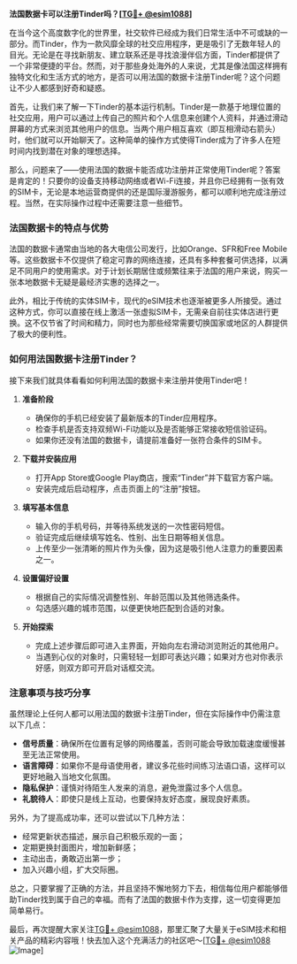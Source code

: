 **法国数据卡可以注册Tinder吗？[[TG💪+ @esim1088](https://t.me/s/esim1088)]**

在当今这个高度数字化的世界里，社交软件已经成为我们日常生活中不可或缺的一部分。而Tinder，作为一款风靡全球的社交应用程序，更是吸引了无数年轻人的目光。无论是在寻找新朋友、建立联系还是寻找浪漫伴侣方面，Tinder都提供了一个非常便捷的平台。然而，对于那些身处海外的人来说，尤其是像法国这样拥有独特文化和生活方式的地方，是否可以用法国的数据卡注册Tinder呢？这个问题让不少人都感到好奇和疑惑。

首先，让我们来了解一下Tinder的基本运行机制。Tinder是一款基于地理位置的社交应用，用户可以通过上传自己的照片和个人信息来创建个人资料，并通过滑动屏幕的方式来浏览其他用户的信息。当两个用户相互喜欢（即互相滑动右箭头）时，他们就可以开始聊天了。这种简单的操作方式使得Tinder成为了许多人在短时间内找到潜在对象的理想选择。

那么，问题来了——使用法国的数据卡能否成功注册并正常使用Tinder呢？答案是肯定的！只要你的设备支持移动网络或者Wi-Fi连接，并且你已经拥有一张有效的SIM卡，无论是本地运营商提供的还是国际漫游服务，都可以顺利地完成注册过程。当然，在实际操作过程中还需要注意一些细节。

### 法国数据卡的特点与优势

法国的数据卡通常由当地的各大电信公司发行，比如Orange、SFR和Free Mobile等。这些数据卡不仅提供了稳定可靠的网络连接，还具有多种套餐可供选择，以满足不同用户的使用需求。对于计划长期居住或频繁往来于法国的用户来说，购买一张本地数据卡无疑是最经济实惠的选择之一。

此外，相比于传统的实体SIM卡，现代的eSIM技术也逐渐被更多人所接受。通过这种方式，你可以直接在线上激活一张虚拟SIM卡，无需亲自前往实体店进行更换。这不仅节省了时间和精力，同时也为那些经常需要切换国家或地区的人群提供了极大的便利性。

### 如何用法国数据卡注册Tinder？

接下来我们就具体看看如何利用法国的数据卡来注册并使用Tinder吧！

1. **准备阶段**
   - 确保你的手机已经安装了最新版本的Tinder应用程序。
   - 检查手机是否支持双频Wi-Fi功能以及是否能够正常接收短信验证码。
   - 如果你还没有法国的数据卡，请提前准备好一张符合条件的SIM卡。

2. **下载并安装应用**
   - 打开App Store或Google Play商店，搜索“Tinder”并下载官方客户端。
   - 安装完成后启动程序，点击页面上的“注册”按钮。

3. **填写基本信息**
   - 输入你的手机号码，并等待系统发送的一次性密码短信。
   - 验证完成后继续填写姓名、性别、出生日期等相关信息。
   - 上传至少一张清晰的照片作为头像，因为这是吸引他人注意力的重要因素之一。

4. **设置偏好设置**
   - 根据自己的实际情况调整性别、年龄范围以及其他筛选条件。
   - 勾选感兴趣的城市范围，以便更快地匹配到合适的对象。

5. **开始探索**
   - 完成上述步骤后即可进入主界面，开始向左右滑动浏览附近的其他用户。
   - 当遇到心仪的对象时，只需轻轻一划即可表达兴趣；如果对方也对你表示好感，则双方即可开启对话框交流。

### 注意事项与技巧分享

虽然理论上任何人都可以用法国的数据卡注册Tinder，但在实际操作中仍需注意以下几点：

- **信号质量**：确保所在位置有足够的网络覆盖，否则可能会导致加载速度缓慢甚至无法正常使用。
- **语言障碍**：如果你不是母语使用者，建议多花些时间练习法语口语，这样可以更好地融入当地文化氛围。
- **隐私保护**：谨慎对待陌生人发来的消息，避免泄露过多个人信息。
- **礼貌待人**：即使只是线上互动，也要保持友好态度，展现良好素质。

另外，为了提高成功率，还可以尝试以下几种方法：
- 经常更新状态描述，展示自己积极乐观的一面；
- 定期更换封面图片，增加新鲜感；
- 主动出击，勇敢迈出第一步；
- 加入兴趣小组，扩大交际圈。

总之，只要掌握了正确的方法，并且坚持不懈地努力下去，相信每位用户都能够借助Tinder找到属于自己的幸福。而有了法国的数据卡作为支撑，这一切变得更加简单易行。

最后，再次提醒大家关注[TG💪+ @esim1088](https://t.me/s/esim1088)，那里汇聚了大量关于eSIM技术和相关产品的精彩内容哦！快去加入这个充满活力的社区吧～[[TG💪+ @esim1088](https://t.me/s/esim1088) ![Image](https://i.postimg.cc/4NQfJmqS/Snipaste-2025-05-13-00-14-12.png)]